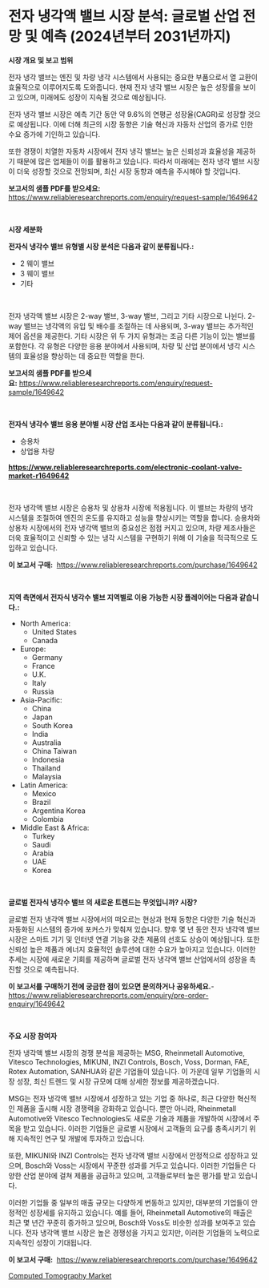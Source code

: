 <p><h1>전자 냉각액 밸브 시장 분석: 글로벌 산업 전망 및 예측 (2024년부터 2031년까지)</h1></p><p><strong>시장 개요 및 보고 범위</strong></p>
<p><p>전자 냉각 밸브는 엔진 및 차량 냉각 시스템에서 사용되는 중요한 부품으로서 열 교환이 효율적으로 이루어지도록 도와줍니다. 현재 전자 냉각 밸브 시장은 높은 성장률을 보이고 있으며, 미래에도 성장이 지속될 것으로 예상됩니다. </p><p>전자 냉각 밸브 시장은 예측 기간 동안 약 9.6%의 연평균 성장율(CAGR)로 성장할 것으로 예상됩니다. 이에 더해 최근의 시장 동향은 기술 혁신과 자동차 산업의 증가로 인한 수요 증가에 기인하고 있습니다. </p><p>또한 경쟁이 치열한 자동차 시장에서 전자 냉각 밸브는 높은 신뢰성과 효율성을 제공하기 때문에 많은 업체들이 이를 활용하고 있습니다. 따라서 미래에는 전자 냉각 밸브 시장이 더욱 성장할 것으로 전망되며, 최신 시장 동향과 예측을 주시해야 할 것입니다.</p></p>
<p><strong>보고서의 샘플 PDF를 받으세요:</strong> <a href="https://www.reliableresearchreports.com/enquiry/request-sample/1649642">https://www.reliableresearchreports.com/enquiry/request-sample/1649642</a></p>
<p>&nbsp;</p>
<p><strong>시장 세분화</strong></p>
<p><strong>전자식 냉각수 밸브 유형별 시장 분석은 다음과 같이 분류됩니다.:</strong></p>
<p><ul><li>2 웨이 밸브</li><li>3 웨이 밸브</li><li>기타</li></ul></p>
<p>&nbsp;</p>
<p><p>전자 냉각액 밸브 시장은 2-way 밸브, 3-way 밸브, 그리고 기타 시장으로 나뉜다. 2-way 밸브는 냉각액의 유입 및 배수를 조절하는 데 사용되며, 3-way 밸브는 추가적인 제어 옵션을 제공한다. 기타 시장은 위 두 가지 유형과는 조금 다른 기능이 있는 밸브를 포함한다. 각 유형은 다양한 응용 분야에서 사용되며, 차량 및 산업 분야에서 냉각 시스템의 효율성을 향상하는 데 중요한 역할을 한다.</p></p>
<p><strong>보고서의 샘플 PDF를 받으세요:</strong>&nbsp;<a href="https://www.reliableresearchreports.com/enquiry/request-sample/1649642">https://www.reliableresearchreports.com/enquiry/request-sample/1649642</a></p>
<p>&nbsp;</p>
<p><strong> 전자식 냉각수 밸브 응용 분야별 시장 산업 조사는 다음과 같이 분류됩니다.:</strong></p>
<p><ul><li>승용차</li><li>상업용 차량</li></ul></p>
<p><strong><a href="https://www.reliableresearchreports.com/electronic-coolant-valve-market-r1649642">https://www.reliableresearchreports.com/electronic-coolant-valve-market-r1649642</a></strong></p>
<p>&nbsp;</p>
<p><p>전자 냉각액 밸브 시장은 승용차 및 상용차 시장에 적용됩니다. 이 밸브는 차량의 냉각 시스템을 조절하여 엔진의 온도를 유지하고 성능을 향상시키는 역할을 합니다. 승용차와 상용차 시장에서의 전자 냉각액 밸브의 중요성은 점점 커지고 있으며, 차량 제조사들은 더욱 효율적이고 신뢰할 수 있는 냉각 시스템을 구현하기 위해 이 기술을 적극적으로 도입하고 있습니다.</p></p>
<p><strong>이 보고서 구매:</strong>&nbsp; <a href="https://www.reliableresearchreports.com/purchase/1649642">https://www.reliableresearchreports.com/purchase/1649642</a></p>
<p>&nbsp;</p>
<p><strong>지역 측면에서 전자식 냉각수 밸브 지역별로 이용 가능한 시장 플레이어는 다음과 같습니다.:</strong></p>
<p><ul>
    <li>
        North America:
        <ul>
            <li>United States</li>
            <li>Canada</li>
        </ul>
    </li>
    <li>
        Europe:
        <ul>
            <li>Germany</li>
            <li>France</li>
            <li>U.K.</li>
            <li>Italy</li>
            <li>Russia</li>
        </ul>
    </li>
    <li>
        Asia-Pacific:
        <ul>
            <li>China</li>
            <li>Japan</li>
            <li>South Korea</li>
            <li>India</li>
            <li>Australia</li>
            <li>China Taiwan</li>
            <li>Indonesia</li>
            <li>Thailand</li>
            <li>Malaysia</li>
        </ul>
    </li>
    <li>
        Latin America:
        <ul>
            <li>Mexico</li>
            <li>Brazil</li>
            <li>Argentina Korea</li>
            <li>Colombia</li>
        </ul>
    </li>
    <li>
        Middle East & Africa:
        <ul>
            <li>Turkey</li>
            <li>Saudi</li>
            <li>Arabia</li>
            <li>UAE</li>
            <li>Korea</li>
        </ul>
    </li>
    </ul></p>
<p>&nbsp;</p>
<p><strong>글로벌 전자식 냉각수 밸브 의 새로운 트렌드는 무엇입니까? 시장?</strong></p>
<p><p>글로벌 전자 냉각액 밸브 시장에서의 떠오르는 현상과 현재 동향은 다양한 기술 혁신과 자동화된 시스템의 증가에 포커스가 맞춰져 있습니다. 향후 몇 년 동안 전자 냉각액 밸브 시장은 스마트 기기 및 인터넷 연결 기능을 갖춘 제품의 선호도 상승이 예상됩니다. 또한 신뢰성 높은 제품과 에너지 효율적인 솔루션에 대한 수요가 높아지고 있습니다. 이러한 추세는 시장에 새로운 기회를 제공하며 글로벌 전자 냉각액 밸브 산업에서의 성장을 촉진할 것으로 예측됩니다.</p></p>
<p><strong>이 보고서를 구매하기 전에 궁금한 점이 있으면 문의하거나 공유하세요.</strong>- <a href="https://www.reliableresearchreports.com/enquiry/pre-order-enquiry/1649642">https://www.reliableresearchreports.com/enquiry/pre-order-enquiry/1649642</a></p>
<p>&nbsp;</p>
<p><strong>주요 시장 참여자</strong></p>
<p><p>전자 냉각액 밸브 시장의 경쟁 분석을 제공하는 MSG, Rheinmetall Automotive, Vitesco Technologies, MIKUNI, INZI Controls, Bosch, Voss, Dorman, FAE, Rotex Automation, SANHUA와 같은 기업들이 있습니다. 이 가운데 일부 기업들의 시장 성장, 최신 트렌드 및 시장 규모에 대해 상세한 정보를 제공하겠습니다.</p><p>MSG는 전자 냉각액 밸브 시장에서 성장하고 있는 기업 중 하나로, 최근 다양한 혁신적인 제품을 출시해 시장 경쟁력을 강화하고 있습니다. 뿐만 아니라, Rheinmetall Automotive와 Vitesco Technologies도 새로운 기술과 제품을 개발하여 시장에서 주목을 받고 있습니다. 이러한 기업들은 글로벌 시장에서 고객들의 요구를 충족시키기 위해 지속적인 연구 및 개발에 투자하고 있습니다.</p><p>또한, MIKUNI와 INZI Controls는 전자 냉각액 밸브 시장에서 안정적으로 성장하고 있으며, Bosch와 Voss는 시장에서 꾸준한 성과를 거두고 있습니다. 이러한 기업들은 다양한 산업 분야에 걸쳐 제품을 공급하고 있으며, 고객들로부터 높은 평가를 받고 있습니다.</p><p>이러한 기업들 중 일부의 매출 규모는 다양하게 변동하고 있지만, 대부분의 기업들이 안정적인 성장세를 유지하고 있습니다. 예를 들어, Rheinmetall Automotive의 매출은 최근 몇 년간 꾸준히 증가하고 있으며, Bosch와 Voss도 비슷한 성과를 보여주고 있습니다. 전자 냉각액 밸브 시장은 높은 경쟁성을 가지고 있지만, 이러한 기업들의 노력으로 지속적인 성장이 기대됩니다.</p></p>
<p><strong>이 보고서 구매:</strong>&nbsp;&nbsp;<a href="https://www.reliableresearchreports.com/purchase/1649642">https://www.reliableresearchreports.com/purchase/1649642</a></p>
<p><p><a href="https://mire-aunt-385.notion.site/Computed-Tomography-Market-Size-and-Market-Trends-Complete-Industry-Overview-2024-to-2031-901a760736f14fb88cce7998b17d1286">Computed Tomography Market</a></p></p>